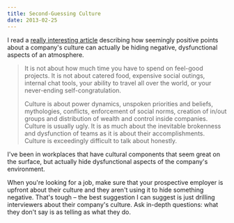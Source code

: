 ```yaml
---
title: Second-Guessing Culture
date: 2013-02-25
---
```


I read a [really interesting article](http://blog.prettylittlestatemachine.com/blog/2013/02/20/what-your-culture-really-says/) describing how seemingly positive points about a company's culture can actually be hiding negative, dysfunctional aspects of an atmosphere.

> It is not about how much time you have to spend on feel-good projects. It is not about catered food, expensive social outings, internal chat tools, your ability to travel all over the world, or your never-ending self-congratulation.
>
> Culture is about power dynamics, unspoken priorities and beliefs, mythologies, conflicts, enforcement of social norms, creation of in/out groups and distribution of wealth and control inside companies. Culture is usually ugly. It is as much about the inevitable brokenness and dysfunction of teams as it is about their accomplishments. Culture is exceedingly difficult to talk about honestly.

I've been in workplaces that have cultural components that seem great on the surface, but actually hide dysfunctional aspects of the company's environment.

When you're looking for a job, make sure that your prospective employer is upfront about their culture and they aren't using it to hide something negative. That's tough – the best suggestion I can suggest is just drilling interviewers about their company's culture. Ask in-depth questions: what they don't say is as telling as what they do.
